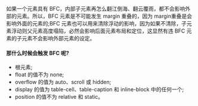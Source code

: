 如果一个元素具有 BFC，内部子元素再怎么翻江倒海、翻云覆雨，都不会影响外部的元素。所以，BFC 元素是不可能发生 margin 重叠的，因为 margin重叠是会影响外面的元素的;BFC 元素也可以用来清除浮动的影响，因为如果不清除，子元素浮动则父元素高度塌陷，必然会影响后面元素布局和定位，这显然有违 BFC 元素的子元素不会影响外部元素的设定。



#### 那什么时候会触发 BFC 呢?

- <html>根元素; 
- float 的值不为 none; 
- overflow 的值为 auto、scroll 或 hidden; 
- display 的值为 table-cell、table-caption 和 inline-block 中的任何一个; 
- position 的值不为 relative 和 static。 

